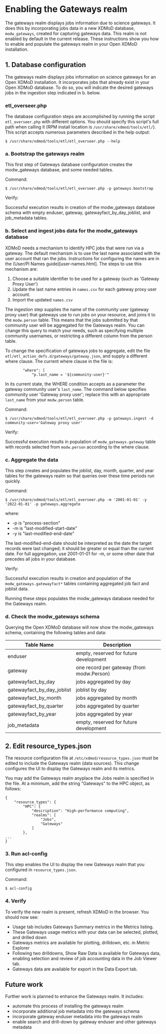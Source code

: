 # Enabling the Gateways realm

The gateways realm displays jobs information due to science gateways. It does this by incorporating jobs data in a new XDMoD database, `modw_gateways`, created for capturing gateways data. This realm is not enabled by default in the current release. These instructions show you how to enable and populate the gateways realm in your Open XDMoD installation.

## 1. Database configuration

The gateways realm displays jobs information on science gateways for an Open XDMoD installation. It incorporates jobs that already exist in your Open XDMoD database. To do so, you will indicate the desired gateways jobs in the ingestion step indicated in b. below.

### etl_overseer.php

The database configuration steps are accomplished by running the script `etl_overseer.php` with
different options. You should specify this script's full path when calling it (RPM install location
is `/usr/share/xdmod/tools/etl/`). This script accepts numerous parameters described in the help
output:

`$ /usr/share/xdmod/tools/etl/etl_overseer.php --help`

### a. Bootstrap the gateways realm

This first step of Gateways database configuration creates the modw_gateways database, and some needed tables.

Command:

`$ /usr/share/xdmod/tools/etl/etl_overseer.php -p gateways.bootstrap`

Verify:

Successful execution results in creation of the modw_gateways database schema with empty enduser, gateway, gatewayfact_by_day_joblist, and job_metadata tables.

### b. Select and ingest jobs data for the modw_gateways database
XDMoD needs a mechanism to identify HPC jobs that were run via a gateway. The default mechanism is to use the last name associated with the user account that ran the jobs. Instructions for configuring the names are in the (User/PI Names guide)[user-names.html]. The steps to use this mechanism are:
1) Choose a suitable identifier to be used for a gateway (such as 'Gateway Proxy User')
1) Update the last name entries in `names.csv` for each gateway proxy user account.
1) Import the updated `names.csv`

The ingestion step supplies the name of the community user (gateway proxy user) that gateways use to run jobs on your resource, and joins it to the `modw.person` table. This means that the jobs submitted by that community user will be aggregated for the Gateways realm. You can change this query to match your needs, such as specifying multiple community usernames, or restricting a different column from the person table.

To change the specification of gateways jobs to aggregate, edit the file `etl/etl_action_defs.d/gateways/gateway.json`, and supply a different where clause. The current where clause in the file is:

```
        "where": [
            "p.last_name = '${community-user}'"
```

In its current state, the WHERE condition accepts as a parameter the gateway community user's `last_name`. The command below specifies community user 'Gateway proxy user'; replace this with an appropriate `last_name` from your `modw.person` table.

Command:

`$ /usr/share/xdmod/tools/etl/etl_overseer.php -p gateways.ingest -d community-user='Gateway proxy user'`

Verify:

Successful execution results in population of `modw_gateways.gateway` table with records selected from `modw.person` according to the where clause.

### c. Aggregate the data

This step creates and populates the joblist, day, month, quarter, and year tables for the gateways realm so that queries over these time periods run quickly.

Command:

`$ /usr/share/xdmod/tools/etl/etl_overseer.php -m '2001-01-01' -y '2022-01-01' -p gateways.aggregate`

where:
* -p is "process-section"
* -m is "last-modified-start-date"
* -y is "last-modified-end-date"

The last-modified-end-date should be interpreted as the date the target records were last changed; it should be greater or equal than the current date. For full aggregation, use 2001-01-01 for -m, or some other date that precedes all jobs in your database.

Verify:

Successful execution results in creation and population of the `modw_gateways.gatewayfact*` tables containing aggregated job fact and joblist data.

Running these steps populates the modw_gateways database needed for the Gateways realm.

### d. Check the modw_gateways schema

Querying the Open XDMoD database will now show the modw_gateways schema, containing the following tables and data:

Table Name | Description
-----------|-------------
enduser | empty, reserved for future development
gateway | one record per gateway (from modw.Person)
gatewayfact_by_day | jobs aggregated by day
gatewayfact_by_day_joblist | joblist by day
gatewayfact_by_month | jobs aggregated by month
gatewayfact_by_quarter | jobs aggregated by quarter
gatewayfact_by_year| jobs aggregated by year
job_metadata | empty, reserved for future development


## 2. Edit resource_types.json

The resource configuration file at `/etc/xdmod/resource_types.json` must be edited to include the Gateways realm (data sources).  This change configures the UI to display the Gateways realm and its metrics.

You may add the Gateways realm anyplace the Jobs realm is specified in the file. At a minimum, add the string "Gateways" to the HPC object, as follows:

```
{
    "resource_types": {
        "HPC": {
            "description": "High-performance computing",
            "realms": [
                "Jobs",
                "Gateways"
            ]
        },
...
}
```
### 3. Run acl-config

This step enables the UI to display the new Gateways realm that you configured in `resource_types.json`.

Command:

`$ acl-config`

### 4. Verify

To verify the new realm is present, refresh XDMoD in the browser. You should now see:

- Usage tab includes Gateways Summary metrics in the Metrics listing.
- These Gateways usage metrics with your data can be selected, plotted, and drilled down
- Gateways metrics are available for plotting, drilldown, etc. in Metric Explorer
- Following two drilldowns, Show Raw Data is available for Gateways data, enabling selection and review of job accounting data in the Job Viewer tab.
- Gateways data are available for export in the Data Export tab.

## Future work

Further work is planned to enhance the Gateways realm. It includes:

- automate this process of installing the gateways realm
- incorporate additional job metadata into the gateways schema
- incorporate gateway enduser metadata into the gateways realm
- enable search and drill-down by gateway enduser and other gateways metadata
